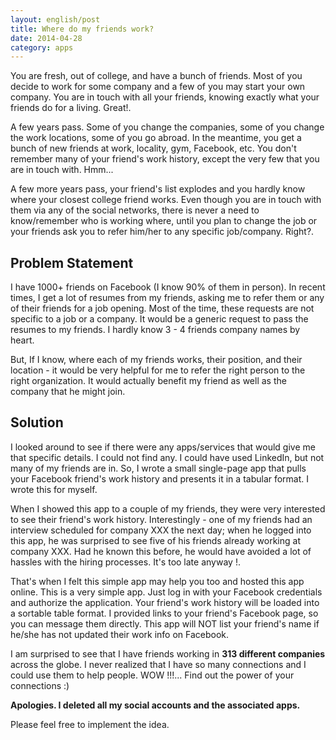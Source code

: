 ```yaml
---
layout: english/post
title: Where do my friends work?
date: 2014-04-28
category: apps
---
```


You are fresh, out of college, and have a bunch of friends. Most of you decide to work for some company and a few of you may start your own company. You are in touch with all your friends, knowing exactly what your friends do for a living. Great!.

A few years pass. Some of you change the companies, some of you change the work locations, some of you go abroad. In the meantime, you get a bunch of new friends at work, locality, gym, Facebook, etc. You don't remember many of your friend's work history, except the very few that you are in touch with. Hmm...

A few more years pass, your friend's list explodes and you hardly know where your closest college friend works. Even though you are in touch with them via any of the social networks, there is never a need to know/remember who is working where, until you plan to change the job or your friends ask you to refer him/her to any specific job/company. Right?.

## Problem Statement

I have 1000+ friends on Facebook (I know 90% of them in person). In recent times, I get a lot of resumes from my friends, asking me to refer them or any of their friends for a job opening. Most of the time, these requests are not specific to a job or a company. It would be a generic request to pass the resumes to my friends. I hardly know 3 - 4 friends company names by heart.

But, If I know, where each of my friends works, their position, and their location - it would be very helpful for me to refer the right person to the right organization. It would actually benefit my friend as well as the company that he might join.

## Solution

I looked around to see if there were any apps/services that would give me that specific details. I could not find any. I could have used LinkedIn, but not many of my friends are in. So, I wrote a small single-page app that pulls your Facebook friend's work history and presents it in a tabular format. I wrote this for myself.

When I showed this app to a couple of my friends, they were very interested to see their friend's work history. Interestingly - one of my friends had an interview scheduled for company XXX the next day; when he logged into this app, he was surprised to see five of his friends already working at company XXX. Had he known this before, he would have avoided a lot of hassles with the hiring processes. It's too late anyway !.

That's when I felt this simple app may help you too and hosted this app online. This is a very simple app. Just log in with your Facebook credentials and authorize the application. Your friend's work history will be loaded into a sortable table format. I provided links to your friend's Facebook page, so you can message them directly. This app will NOT list your friend's name if he/she has not updated their work info on Facebook.

I am surprised to see that I have friends working in **313 different companies** across the globe. I never realized that I have so many connections and I could use them to help people. WOW !!!... Find out the power of your connections :)

**Apologies. I deleted all my social accounts and the associated apps.**

Please feel free to implement the idea.
